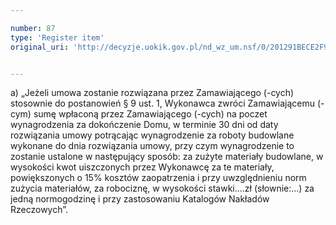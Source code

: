 ```yaml
---

number: 87
type: 'Register item'
original_uri: 'http://decyzje.uokik.gov.pl/nd_wz_um.nsf/0/201291BECE2F9BACC12572DD00329403?OpenDocument'


---
```


a) „Jeżeli umowa zostanie rozwiązana przez Zamawiającego (-cych) stosownie do postanowień § 9 ust. 1, Wykonawca zwróci Zamawiającemu (-cym) sumę wpłaconą przez Zamawiającego (-cych) na poczet wynagrodzenia za dokończenie Domu, w terminie 30 dni od daty rozwiązania umowy potrącając wynagrodzenie za roboty budowlane wykonane do dnia rozwiązania umowy, przy czym wynagrodzenie to zostanie ustalone w następujący sposób: za zużyte materiały budowlane, w wysokości kwot uiszczonych przez Wykonawcę za te materiały, powiększonych o 15% kosztów zaopatrzenia i przy uwzględnieniu norm zużycia materiałów, za robociznę, w wysokości stawki....zł (słownie:...) za jedną normogodzinę i przy zastosowaniu Katalogów Nakładów Rzeczowych”.
